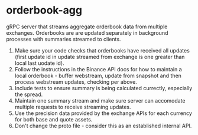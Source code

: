# orderbook-agg

gRPC server that streams aggregate orderbook data from multiple exchanges. Orderbooks are are updated separately in background processes with summaries streamed to clients.

1. Make sure your code checks that orderbooks have received all updates (first update id in update streamed from exchange is one greater than local last uodate id).
2. Follow the instructions in the Binance API docs for how to maintain a local orderbook - buffer webstream, update from snapshot and then process webstream updates, checking per above.
3. Include tests to ensure summary is being calculated currectly, especially the spread.
4. Maintain one summary stream and make sure server can accomodate multiple requests to receive streaming updates.
5. Use the precision data provided by the exchange APIs for each currency for both base and quote assets.
6. Don't change the proto file - consider this as an established internal API.
